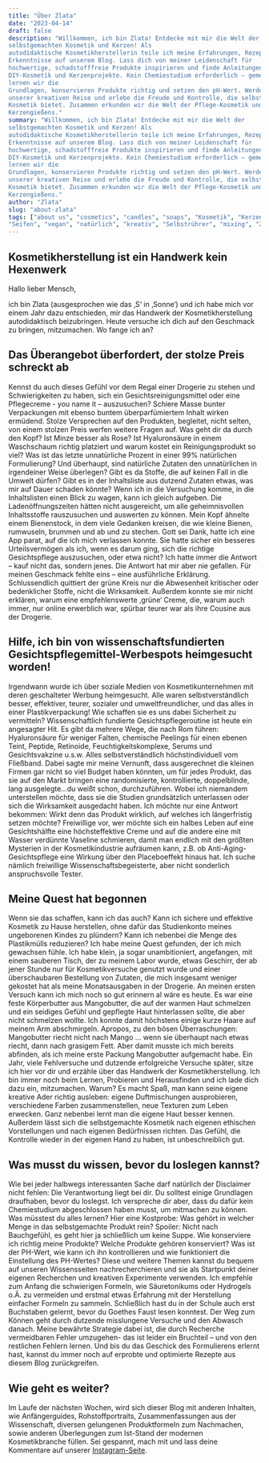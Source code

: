 ```yaml
---
title: "Über Zlata"
date: "2023-04-14"
draft: false
description: "Willkommen, ich bin Zlata! Entdecke mit mir die Welt der
selbstgemachten Kosmetik und Kerzen! Als
autodidaktische Kosmetikherstellerin teile ich meine Erfahrungen, Rezepte und
Erkenntnisse auf unserem Blog. Lass dich von meiner Leidenschaft für
hochwertige, schadstofffreie Produkte inspirieren und finde Anleitungen für
DIY-Kosmetik und Kerzenprojekte. Kein Chemiestudium erforderlich – gemeinsam
lernen wir die
Grundlagen, konservieren Produkte richtig und setzen den pH-Wert. Werde Teil
unserer kreativen Reise und erlebe die Freude und Kontrolle, die selbstgemachte
Kosmetik bietet. Zusammen erkunden wir die Welt der Pflege-Kosmetik und des
Kerzengießens."
summary: "Willkommen, ich bin Zlata! Entdecke mit mir die Welt der
selbstgemachten Kosmetik und Kerzen! Als
autodidaktische Kosmetikherstellerin teile ich meine Erfahrungen, Rezepte und
Erkenntnisse auf unserem Blog. Lass dich von meiner Leidenschaft für
hochwertige, schadstofffreie Produkte inspirieren und finde Anleitungen für
DIY-Kosmetik und Kerzenprojekte. Kein Chemiestudium erforderlich – gemeinsam
lernen wir die
Grundlagen, konservieren Produkte richtig und setzen den pH-Wert. Werde Teil
unserer kreativen Reise und erlebe die Freude und Kontrolle, die selbstgemachte
Kosmetik bietet. Zusammen erkunden wir die Welt der Pflege-Kosmetik und des
Kerzengießens."
author: "Zlata"
slug: "about-zlata"
tags: ["about us", "cosmetics", "candles", "soaps", "Kosmetik", "Kerzen",
"Seifen", "vegan", "natürlich", "kreativ", "Selbstrührer", "mixing", "Zlata"]
---
```


## Kosmetikherstellung ist ein Handwerk kein Hexenwerk

Hallo lieber Mensch,

ich bin Zlata (ausgesprochen wie das ‚S‘ in ‚Sonne‘) und ich habe mich vor einem
Jahr dazu entschieden, mir das Handwerk
der Kosmetikherstellung autodidaktisch beizubringen. Heute versuche ich dich auf
den Geschmack zu bringen, mitzumachen.
Wo fange ich an?

## Das Überangebot überfordert, der stolze Preis schreckt ab

Kennst du auch dieses Gefühl vor dem Regal einer Drogerie zu stehen und
Schwierigkeiten zu haben, sich ein
Gesichtsreinigungsmittel oder eine Pflegecreme - you name it – auszusuchen?
Schiere Masse bunter Verpackungen mit ebenso
buntem überparfümiertem Inhalt wirken ermüdend. Stolze Versprechen auf den
Produkten, begleitet, nicht selten, von einem
stolzen Preis werfen weitere Fragen auf. Was geht dir da durch den Kopf? Ist
Minze besser als Rose? Ist Hyaluronsäure in
einem Waschschaum richtig platziert und warum kostet ein Reinigungsprodukt so
viel? Was ist das letzte unnatürliche
Prozent in einer 99% natürlichen Formulierung? Und überhaupt, sind natürliche
Zutaten den unnatürlichen in irgendeiner
Weise überlegen? Gibt es da Stoffe, die auf keinen Fall in die Umwelt dürfen?
Gibt es in der Inhaltsliste aus dutzend
Zutaten etwas, was mir auf Dauer schaden könnte? Wenn ich in die Versuchung
komme, in die Inhaltslisten einen Blick zu
wagen, kann ich gleich aufgeben. Die Ladenöffnungszeiten hätten nicht
ausgereicht, um alle geheimnisvollen Inhaltsstoffe
rauszusuchen und auswerten zu können. Mein Kopf ähnelte einem Bienenstock, in
dem viele Gedanken kreisen, die wie kleine
Bienen, rumwuseln, brummen und ab und zu stechen. Gott sei Dank, hatte ich eine
App parat, auf die ich mich verlassen
konnte. Sie hatte sicher ein besseres Urteilsvermögen als ich, wenn es darum
ging, sich die richtige Gesichtspflege
auszusuchen, oder etwa nicht? Ich hatte immer die Antwort – kauf nicht das,
sondern jenes. Die Antwort hat mir aber nie
gefallen. Für meinen Geschmack fehlte eins – eine ausführliche Erklärung.
Schlussendlich quittiert der grüne Kreis nur
die Abwesenheit kritischer oder bedenklicher Stoffe, nicht die Wirksamkeit.
Außerdem konnte sie mir nicht erklären,
warum eine empfehlenswerte ‚grüne‘ Creme, die, warum auch immer, nur online
erwerblich war, spürbar teurer war als ihre
Cousine aus der Drogerie.

## Hilfe, ich bin von wissenschaftsfundierten Gesichtspflegemittel-Werbespots heimgesucht worden!

Irgendwann wurde ich über soziale Medien von Kosmetikunternehmen mit deren
geschalteter Werbung heimgesucht. Alle waren
selbstverständlich besser, effektiver, teurer, sozialer und umweltfreundlicher,
und das alles in einer
Plastikverpackung! Wie schaffen sie es uns dabei Sicherheit zu vermitteln?
Wissenschaftlich fundierte Gesichtspflegeroutine ist heute ein angesagter Hit.
Es gibt da mehrere Wege, die nach Rom
führen: Hyaluronsäure für weniger Falten, chemische Peelings für einen ebenen
Teint, Peptide, Retinoide,
Feuchtigkeitskomplexe, Serums und Gesichtsvakzine u.s.w. Alles
selbstverständlich höchstindividuell vom Fließband. Dabei
sagte mir meine Vernunft, dass ausgerechnet die kleinen Firmen gar nicht so viel
Budget haben könnten, um für jedes
Produkt, das sie auf den Markt bringen eine randomisierte, kontrollierte,
doppelblinde, lang ausgelegte…du weißt schon,
durchzuführen. Wobei ich niemandem unterstellen möchte, dass sie die Studien
grundsätzlich unterlassen oder sich die
Wirksamkeit ausgedacht haben. Ich möchte nur eine Antwort bekommen: Wirkt denn
das Produkt wirklich, auf welches ich
längerfristig setzen möchte? Freiwillige vor, wer möchte sich ein halbes Leben
auf eine Gesichtshälfte eine
höchsteffektive Creme und auf die andere eine mit Wasser verdünnte Vaseline
schmieren, damit man endlich mit den größten
Mysterien in der Kosmetikindustrie aufräumen kann, z.B. ob
Anti-Aging-Gesichtspflege eine Wirkung über den Placeboeffekt
hinaus hat. Ich suche nämlich freiwillige Wissenschaftsbegeisterte, aber nicht
sonderlich anspruchsvolle Tester.

## Meine Quest hat begonnen

Wenn sie das schaffen, kann ich das auch? Kann ich sichere und effektive
Kosmetik zu Hause herstellen, ohne dafür das
Studienkonto meines ungeborenen Kindes zu plündern? Kann ich nebenbei die Menge
des Plastikmülls reduzieren? Ich habe
meine Quest gefunden, der ich mich gewachsen fühle. Ich habe klein, ja sogar
unambitioniert, angefangen, mit einem
sauberen Tisch, der zu meinem Labor wurde, etwas Geschirr, der ab jener Stunde
nur für Kosmetikversuche genutzt wurde
und einer überschaubaren Bestellung von Zutaten, die mich insgesamt weniger
gekostet hat als meine Monatsausgaben in der
Drogerie.
An meinen ersten Versuch kann ich mich noch so gut erinnern al wäre es heute. Es
war eine feste Körperbutter aus
Mangobutter, die auf der warmen Haut schmelzen und ein seidiges Gefühl und
gepflegte Haut hinterlassen sollte, die aber
nicht schmelzen wollte. Ich konnte damit höchstens einige kurze Haare auf meinem
Arm abschmirgeln. Apropos, zu den bösen
Überraschungen: Mangobutter riecht nicht nach Mango … wenn sie überhaupt nach
etwas riecht, dann nach grasigem Fett.
Aber damit musste ich mich bereits abfinden, als ich meine erste Packung
Mangobutter aufgemacht habe.
Ein Jahr, viele Fehlversuche und dutzende erfolgreiche Versuche später, sitze
ich hier vor dir und erzähle über das
Handwerk der Kosmetikherstellung. Ich bin immer noch beim Lernen, Probieren und
Herausfinden und ich lade dich dazu ein,
mitzumachen. Warum? Es macht Spaß, man kann seine eigene kreative Ader richtig
ausleben: eigene Duftmischungen
ausprobieren, verschiedene Farben zusammenstellen, neue Texturen zum Leben
erwecken. Ganz nebenbei lernt man die eigene
Haut besser kennen. Außerdem lässt sich die selbstgemachte Kosmetik nach eigenen
ethischen Vorstellungen und nach
eigenen Bedürfnissen richten. Das Gefühl, die Kontrolle wieder in der eigenen
Hand zu haben, ist unbeschreiblich gut.

## Was musst du wissen, bevor du loslegen kannst?

Wie bei jeder halbwegs interessanten Sache darf natürlich der Disclaimer nicht
fehlen: Die Verantwortung liegt bei dir.
Du solltest einige Grundlagen draufhaben, bevor du loslegst. Ich verspreche dir
aber, dass du dafür kein Chemiestudium
abgeschlossen haben musst, um mitmachen zu können.
Was müsstest du alles lernen? Hier eine Kostprobe: Was gehört in welcher Menge
in das selbstgemachte Produkt rein?
Spoiler: Nicht nach Bauchgefühl, es geht hier ja schließlich um keine Suppe.
Wie konserviere ich richtig meine Produkte?
Welche Produkte gehören konserviert?
Was ist der PH-Wert, wie kann ich ihn kontrollieren und wie funktioniert die
Einstellung des PH-Wertes?
Diese und weitere Themen kannst du bequem auf unseren Wissensseiten
nachrecherchieren und sie als Startpunkt deiner
eigenen Recherchen und kreativen Experimente verwenden.
Ich empfehle zum Anfang die schwierigen Formeln, wie Säuretonikums oder
Hydrogels o.Ä. zu vermeiden und erstmal etwas
Erfahrung mit der Herstellung einfacher Formeln zu sammeln. Schließlich hast du
in der Schule auch erst Buchstaben
gelernt, bevor du Goethes Faust lesen konntest. Der Weg zum Können geht durch
dutzende misslungene Versuche und den
Abwasch danach. Meine bewährte Strategie dabei ist, die durch Recherche
vermeidbaren Fehler umzugehen- das ist leider
ein Bruchteil – und von den restlichen Fehlern lernen. Und bis du das Geschick
des Formulierens erlernt hast, kannst du
immer noch auf erprobte und optimierte Rezepte aus diesem Blog zurückgreifen.

## Wie geht es weiter?

Im Laufe der nächsten Wochen, wird sich dieser Blog mit anderen Inhalten, wie
Anfängerguides, Rohstoffportraits,
Zusammenfassungen aus der Wissenschaft, diversen gelungenen Produktformeln zum
Nachmachen, sowie anderen Überlegungen
zum Ist-Stand der modernen Kosmetikbranche füllen. Sei gespannt, mach mit und
lass deine Kommentare auf unserer
[Instagram-Seite](https://instagram.com/mix_with_us).


